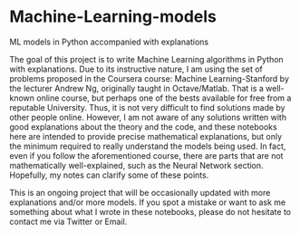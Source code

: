 # Machine-Learning-models
ML models in Python accompanied with explanations

The goal of this project is to write Machine Learning algorithms in Python with explanations.
Due to its instructive nature, I am using the set of problems proposed in the Coursera course: Machine Learning-Stanford by the lecturer Andrew Ng, originally taught in Octave/Matlab. That is a well-known online course, but perhaps one of the bests available for free from a reputable University. Thus, it is not very difficult to find solutions made by other people online. However, I am not aware of any solutions written with good explanations about the theory and the code, and these notebooks here are intended to provide precise mathematical explanations, but only the minimum required to really understand the models being used. In fact, even if you follow the aforementioned course, there are parts that are not mathematically well-explained, such as the Neural Network section. Hopefully, my notes can clarify some of these points.

This is an ongoing project that will be occasionally updated with more explanations and/or more models.
If you spot a mistake or want to ask me something about what I wrote in these notebooks, please do not hesitate to contact me
via Twitter or Email.  
